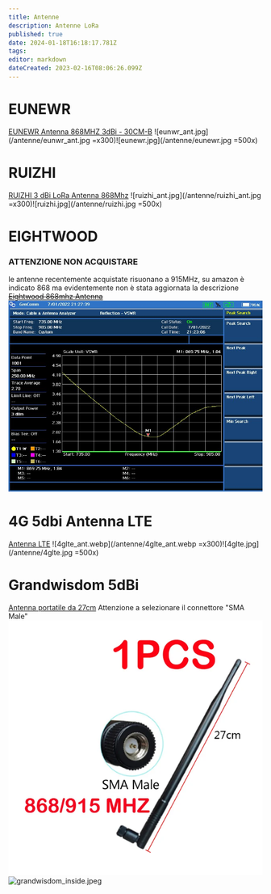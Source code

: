 ```yaml
---
title: Antenne
description: Antenne LoRa
published: true
date: 2024-01-18T16:18:17.781Z
tags: 
editor: markdown
dateCreated: 2023-02-16T08:06:26.099Z
---
```


# EUNEWR
[EUNEWR Antenna 868MHZ 3dBi - 30CM-B](https://amzn.eu/d/4Ie6jpj)
![eunwr_ant.jpg](/antenne/eunwr_ant.jpg =x300)![eunewr.jpg](/antenne/eunewr.jpg =500x)

# RUIZHI
[RUIZHI 3 dBi LoRa Antenna 868Mhz](https://www.amazon.it/dp/B09KLTR3SL)
![ruizhi_ant.jpg](/antenne/ruizhi_ant.jpg =x300)![ruizhi.jpg](/antenne/ruizhi.jpg =500x)

# EIGHTWOOD
### ATTENZIONE NON ACQUISTARE
le antenne recentemente acquistate risuonano a 915MHz, su amazon è indicato 868 ma evidentemente non è stata aggiornata la descrizione
~~[Eightwood 868mhz Antenna](https://www.amazon.it/dp/B0716XRW4G)~~
![eightwood.jpg](/antenne/eightwood.jpg)


# 4G 5dbi Antenna LTE
[Antenna LTE](https://it.aliexpress.com/item/32888310888.html)
![4glte_ant.webp](/antenne/4glte_ant.webp =x300)![4glte.jpg](/antenne/4glte.jpg =500x)

# Grandwisdom 5dBi
[Antenna portatile da 27cm](https://www.aliexpress.com/item/1005004357899957.html) Attenzione a selezionare il connettore "SMA Male"
![grandwisdom2.webp](/grandwisdom2.webp)
![grandwisdom_inside.jpeg](/grandwisdom_inside.jpeg)